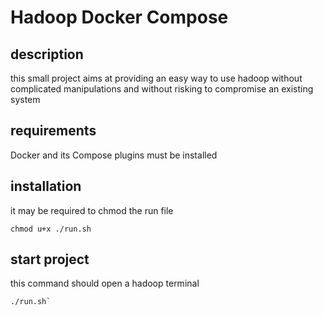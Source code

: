 # Hadoop Docker Compose
## description
this small project aims at providing an easy way to use hadoop without complicated manipulations and without risking to compromise an existing system
## requirements
Docker and its Compose plugins must be installed
## installation
it may be required to chmod the run file  
```console
chmod u+x ./run.sh
```
## start project
this command should open a hadoop terminal  
```console
./run.sh`
```
